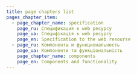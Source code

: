 ```yaml
---
title: page chapters list
pages_chapter_item:
  - page_chapter_name: specification
    page_ru: Спецификация к web ресурсу
    page_ua: Специфікація к web ресурсу
    page_en: Specification to the web resourse
  - page_ru: Компоненты и функциональность
    page_ua: Компоненти та функціональність
    page_chapter_name: components
    page_en: Components and functionality
---
```

